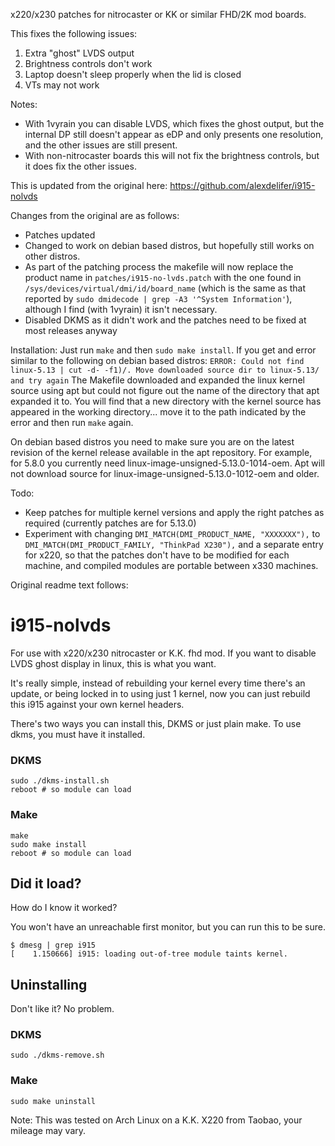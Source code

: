 x220/x230 patches for nitrocaster or KK or similar FHD/2K mod boards.

This fixes the following issues:
1. Extra "ghost" LVDS output
2. Brightness controls don't work
3. Laptop doesn't sleep properly when the lid is closed
4. VTs may not work

Notes:
* With 1vyrain you can disable LVDS, which fixes the ghost output, but the internal DP still doesn't appear as eDP and only presents one resolution, and the other issues are still present.
* With non-nitrocaster boards this will not fix the brightness controls, but it does fix the other issues.

This is updated from the original here: https://github.com/alexdelifer/i915-nolvds

Changes from the original are as follows:
* Patches updated
* Changed to work on debian based distros, but hopefully still works on other distros.
* As part of the patching process the makefile will now replace the product name in `patches/i915-no-lvds.patch` with the one found in
`/sys/devices/virtual/dmi/id/board_name` (which is the same as that reported by `sudo dmidecode | grep -A3 '^System Information'`), although I find (with 1vyrain) it isn't necessary.
* Disabled DKMS as it didn't work and the patches need to be fixed at most releases anyway

Installation:
Just run `make` and then `sudo make install`.
If you get and error similar to the following on debian based distros:
  `ERROR: Could not find linux-5.13 | cut -d- -f1)/. Move downloaded source dir to linux-5.13/ and try again`
The Makefile downloaded and expanded the linux kernel source using apt but could not figure out the name of the directory that apt expanded it to. You will find that a new directory with the kernel source has appeared in the working directory... move it to the path indicated by the error and then run `make` again.

On debian based distros you need to make sure you are on the latest revision of the kernel release available in the apt repository. For example, for 5.8.0 you currently need linux-image-unsigned-5.13.0-1014-oem. Apt will not download source for linux-image-unsigned-5.13.0-1012-oem and older.

Todo:
* Keep patches for multiple kernel versions and apply the right patches as required (currently patches are for 5.13.0)
* Experiment with changing `DMI_MATCH(DMI_PRODUCT_NAME, "XXXXXXX"),` to `DMI_MATCH(DMI_PRODUCT_FAMILY, "ThinkPad X230"),` and a separate entry for x220, so that the patches don't have to be modified for each machine, and compiled modules are portable between x330 machines.

Original readme text follows:

# i915-nolvds

For use with x220/x230 nitrocaster or K.K. fhd mod. If you want to disable LVDS ghost display in linux, this is what you want. 

It's really simple, instead of rebuilding your kernel every time there's an update, or being locked in to using just 1 kernel, now you can just rebuild this i915 against your own kernel headers.

There's two ways you can install this, DKMS or just plain make. To use dkms, you must have it installed.

### DKMS

```
sudo ./dkms-install.sh
reboot # so module can load
```

### Make
```
make
sudo make install
reboot # so module can load
```
## Did it load?
How do I know it worked?

You won't have an unreachable first monitor, but you can run this to be sure.
``` 
$ dmesg | grep i915
[    1.150666] i915: loading out-of-tree module taints kernel.
```
## Uninstalling

Don't like it? No problem.

### DKMS
```
sudo ./dkms-remove.sh
```

### Make
```
sudo make uninstall
```

Note: This was tested on Arch Linux on a K.K. X220 from Taobao, your mileage may vary.
